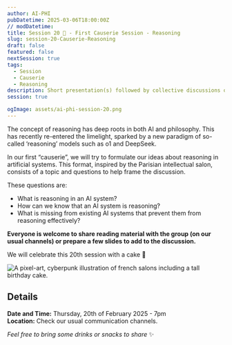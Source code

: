```yaml
---
author: AI-PHI
pubDatetime: 2025-03-06T18:00:00Z
// modDatetime:
title: Session 20 🎂 - First Causerie Session - Reasoning
slug: session-20-Causerie-Reasoning
draft: false
featured: false
nextSession: true
tags:
  - Session
  - Causerie
  - Reasoning
description: Short presentation(s) followed by collective discussions on reasoning in AI systems. We will celebrate this 20th session with a cake 🥳
session: true

ogImage: assets/ai-phi-session-20.png
---
```


The concept of reasoning has deep roots in both AI and philosophy. This has recently re-entered the limelight, sparked by a new paradigm of so-called ‘reasoning’ models such as o1 and DeepSeek.

In our first “causerie”, we will try to formulate our ideas about reasoning in artificial systems. This format, inspired by the Parisian intellectual salon, consists of a topic and questions to help frame the discussion.

These questions are:

- What is reasoning in an AI system?
- How can we know that an AI system is reasoning?
- What is missing from existing AI systems that prevent them from reasoning effectively?

**Everyone is welcome to share reading material with the group (on our usual channels) or prepare a few slides to add to the discussion.**

We will celebrate this 20th session with a cake 🥳

<img src="/assets/ai-phi-session-20.webp" alt="A pixel-art, cyberpunk illustration of french salons including a tall birthday cake." />

## Details

**Date and Time:** Thursday, 20th of February 2025 - 7pm  
**Location:** Check our usual communication channels.

_Feel free to bring some drinks or snacks to share_ ✨
